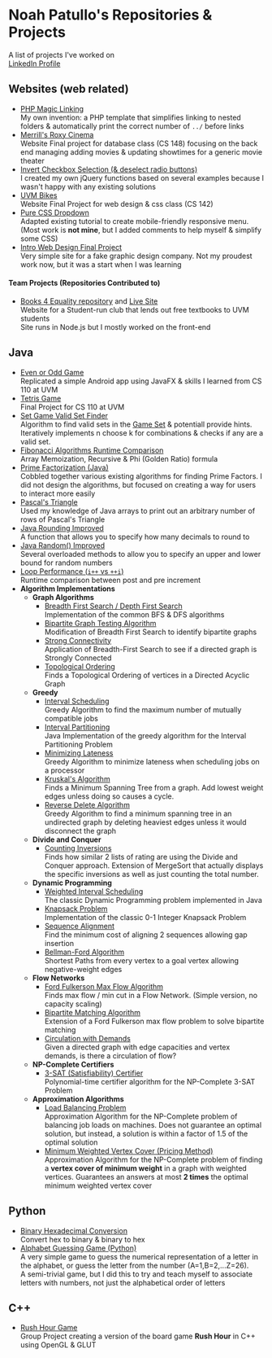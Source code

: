 # Noah Patullo's Repositories & Projects
A list of projects I've worked on  
[LinkedIn Profile](https://www.linkedin.com/in/NoahPatullo)

## Websites (web related)
- [PHP Magic Linking](https://github.com/SleekPanther/php-magic-linking)  
My own invention: a PHP template that simplifies linking to nested folders & automatically print the correct number of `../` before links
- [Merrill's Roxy Cinema](https://github.com/SleekPanther/roxy)  
Website Final project for database class (CS 148) focusing on the back end managing adding movies & updating showtimes for a generic movie theater
- [Invert Checkbox Selection (& deselect radio buttons)](https://github.com/SleekPanther/checkbox-toggle-selection)  
I created my own jQuery functions based on several examples because I wasn't happy with any existing solutions
- [UVM Bikes](https://github.com/SleekPanther/uvmbikes)  
Website Final Project for web design & css class (CS 142)
- [Pure CSS Dropdown](https://github.com/SleekPanther/css-dropdown)  
Adapted existing tutorial to create mobile-friendly responsive menu. (Most work is **not mine**, but I added comments to help myself & simplify some CSS)
- [Intro Web Design Final Project](https://github.com/SleekPanther/assignment5.0)  
Very simple site for a fake graphic design company. Not my proudest work now, but it was a start when I was learning

#### Team Projects (Repositories Contributed to)
- [Books 4 Equality repository](https://github.com/books4equality/books4equality) and [Live Site](http://www.books4equality.com/)  
Website for a Student-run club that lends out free textbooks to UVM students  
Site runs in Node.js but I mostly worked on the front-end

## Java
- [Even or Odd Game](https://github.com/SleekPanther/even-odd-game)  
Replicated a simple Android app using JavaFX & skills I learned from CS 110 at UVM
- [Tetris Game](https://github.com/SleekPanther/tetris-java)  
Final Project for CS 110 at UVM
- [Set Game Valid Set Finder](https://github.com/SleekPanther/set-game)  
Algorithm to find valid sets in the [Game Set](https://en.wikipedia.org/wiki/Set_(game)) & potentiall provide hints. Iteratively implements n choose k for combinations & checks if any are a valid set.
- [Fibonacci Algorithms Runtime Comparison](https://github.com/SleekPanther/fibonacci-algorithms-comparison)  
Array Memoization, Recursive & Phi (Golden Ratio) formula
- [Prime Factorization (Java)](https://github.com/SleekPanther/prime-factor-java)  
Cobbled together various existing algorithms for finding Prime Factors. I did not design the algorithms, but focused on creating a way for users to interact more easily
- [Pascal's Triangle](https://github.com/SleekPanther/pascal)  
Used my knowledge of Java arrays to print out an arbitrary number of rows of Pascal's Triangle
- [Java Rounding Improved](https://github.com/SleekPanther/java-math-improved-round)  
A function that allows you to specify how many decimals to round to
- [Java Random() Improved](https://github.com/SleekPanther/java-math-improved-random)  
Several overloaded methods to allow you to specify an upper and lower bound for random numbers
- [Loop Performance (`i++` vs `++i`)](https://github.com/SleekPanther/loop-performance)  
Runtime comparison between post and pre increment
- **Algorithm Implementations**
  - **Graph Algorithms**
    - [Breadth First Search / Depth First Search](https://github.com/SleekPanther/breadth-first-search-depth-first-search-graphs)  
    Implementation of the common BFS & DFS algorithms
    - [Bipartite Graph Testing Algorithm](https://github.com/SleekPanther/bipartite-testing)  
    Modification of Breadth First Search to identify bipartite graphs
    - [Strong Connectivity](https://github.com/SleekPanther/graph-strong-connectivity)  
    Application of Breadth-First Search to see if a directed graph is Strongly Connected
    - [Topological Ordering](https://github.com/SleekPanther/topological-ordering)  
    Finds a Topological Ordering of vertices in a Directed Acyclic Graph
  - **Greedy**
    - [Interval Scheduling](https://github.com/SleekPanther/interval-scheduling)  
    Greedy Algorithm to find the maximum number of mutually compatible jobs
    - [Interval Partitioning](https://github.com/SleekPanther/interval-partitioning-greedy-algorithm)  
    Java Implementation of the greedy algorithm for the Interval Partitioning Problem
    - [Minimizing Lateness](https://github.com/SleekPanther/minimize-lateness)  
    Greedy Algorithm to minimize lateness when scheduling jobs on a processor
    - [Kruskal's Algorithm](https://github.com/SleekPanther/kruskals-algorithm-minimum-spanning-tree-mst)  
    Finds a Minimum Spanning Tree from a graph. Add lowest weight edges unless doing so causes a cycle.
    - [Reverse Delete Algorithm](https://github.com/SleekPanther/reverse-delete-algorithm)  
    Greedy Algorithm to find a minimum spanning tree in an undirected graph by deleting heaviest edges unless it would disconnect the graph
  - **Divide and Conquer**
    - [Counting Inversions](https://github.com/SleekPanther/counting-inversions)  
    Finds how similar 2 lists of rating are using the Divide and Conquer approach. Extension of MergeSort that actually displays the specific inversions as well as just counting the total number.
  - **Dynamic Programming**
    - [Weighted Interval Scheduling](https://github.com/SleekPanther/weighted-interval-scheduling)  
    The classic Dynamic Programming problem implemented in Java
    - [Knapsack Problem](https://github.com/SleekPanther/knapsack-problem)  
    Implementation of the classic 0-1 Integer Knapsack Problem
    - [Sequence Alignment](https://github.com/SleekPanther/sequence-alignment)  
    Find the minimum cost of aligning 2 sequences allowing gap insertion
    - [Bellman-Ford Algorithm](https://github.com/SleekPanther/bellman-ford)  
    Shortest Paths from every vertex to a goal vertex allowing negative-weight edges
  - **Flow Networks**
    - [Ford Fulkerson Max Flow Algorithm](https://github.com/SleekPanther/ford-fulkerson)  
    Finds max flow / min cut in a Flow Network. (Simple version, no capacity scaling)
    - [Bipartite Matching Algorithm](https://github.com/SleekPanther/bipartite-matching)  
    Extension of a Ford Fulkerson max flow problem to solve bipartite matching
    - [Circulation with Demands](https://github.com/SleekPanther/circulation-with-demands-network-flow)  
    Given a directed graph with edge capacities and vertex demands, is there a circulation of flow?
  - **NP-Complete Certifiers**
    - [3-SAT (Satisfiability) Certifier](https://github.com/SleekPanther/3-sat-certifier)  
    Polynomial-time certifier algorithm for the NP-Complete 3-SAT Problem
  - **Approximation Algorithms**
    - [Load Balancing Problem](https://github.com/SleekPanther/load-balancing-problem-approximation-algorithm)  
    Approximation Algorithm for the NP-Complete problem of balancing job loads on machines. Does not guarantee an optimal solution, but instead, a solution is within a factor of 1.5 of the optimal solution
    - [Minimum Weighted Vertex Cover (Pricing Method)](https://github.com/SleekPanther/minimum-weighted-vertex-cover-approximation-algorithm)  
    Approximation Algorithm for the NP-Complete problem of finding a **vertex cover of minimum weight** in a graph with weighted vertices. Guarantees an answers at most **2 times** the optimal minimum weighted vertex cover

## Python
- [Binary Hexadecimal Conversion](https://github.com/SleekPanther/binary-hexadecimal-conversion)  
Convert hex to binary & binary to hex
- [Alphabet Guessing Game (Python)](https://github.com/SleekPanther/alphabet-guessing-game)  
A very simple game to guess the numerical representation of a letter in the alphabet, or guess the letter from the number (A=1,B=2,...Z=26).  
A semi-trivial game, but I did this to try and teach myself to associate letters with numbers, not just the alphabetical order of letters

## C++
-  [Rush Hour Game](https://github.com/SleekPanther/rush-hour-game)  
Group Project creating a version of the board game **Rush Hour** in C++ using OpenGL & GLUT

<!--
Gpa calculator
-->
